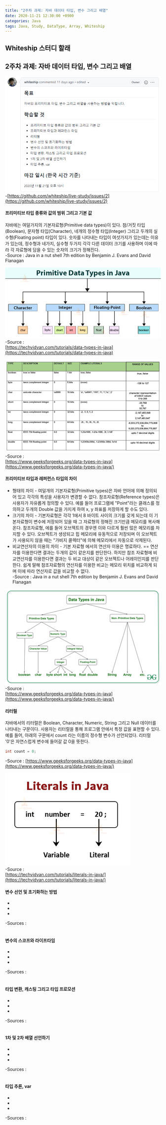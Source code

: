 ```yaml
---
title: "2주차 과제: 자바 데이터 타입, 변수 그리고 배열"
date: 2020-11-21 12:30:00 +0900
categories: Java
tags: Java, Study, DataType, Array, Whiteship
---
```

## Whiteship 스터디 할래

## 2주차 과제: 자바 데이터 타입, 변수 그리고 배열
![whiteship02](https://raw.githubusercontent.com/372dev/372dev.github.io/master/_posts/imgs/whiteship02.PNG)  
-[https://github.com/whiteship/live-study/issues/2](https://github.com/whiteship/live-study/issues/2)  

#### 프리미티브 타입 종류와 값의 범위 그리고 기본 값
자바에는 여덜가지의 기본자료형(Primitive data types)이 있다. 참/거짓 타입(Boolean), 문자형 타입(Character), 네개의 정수형 타입(Integer) 그리고 두개의 실수형(Floating point) 타입이 있다. 숫자를 나타내는 타입이 여섯가지가 있는데는 이유가 있는데, 정수형과 네가지, 실수형 두가지 각각 다른 데이터 크기를 사용하며 이에 따라 각 자료형에 담을 수 있는 숫자의 크기가 정해진다.  
-Source : Java in a nut shell 7th edition by Benjamin J. Evans and David Flanagan  

![whiteship02_1](https://raw.githubusercontent.com/372dev/372dev.github.io/master/_posts/imgs/whiteship02_1.jpg)  
-Source :  
[https://techvidvan.com/tutorials/data-types-in-java](https://techvidvan.com/tutorials/data-types-in-java)  

![whiteship02_2](https://raw.githubusercontent.com/372dev/372dev.github.io/master/_posts/imgs/whiteship02_2.jpg)  
-Source :  
[https://www.geeksforgeeks.org/data-types-in-java](https://www.geeksforgeeks.org/data-types-in-java/)  

#### 프리미티브 타입과 레퍼런스 타입의 차이
* 형태의 차이 - 여덜개의 기본자료형(Primitive types)은 자바 언어에 의해 정의되어 있고 각각의 특성을 사용자가 변경할 수 없다. 참조자료형(Reference types)은 사용자가 자유롭게 정의할 수 있다. 예를 들어 프로그램에 "Point"라는 클래스를 정의하고 두개의 Double 값을 가지게 하여 x, y 좌표를 저장하게 할 수도 있다.
* 크기의 차이 - 기본자료형은 각각 1에서 8 바이트 사이의 크기를 갖게 되는데 이 기본자료형이 변수에 저장되어 있을 때 그 자료형의 정해진 크기만큼 메모리를 복사해 온다. 참조자료형, 에를 들어 오브젝트의 경우엔 이와 다르게 훨씬 많은 메모리를 차지할 수 있다. 오브젝트가 생성되고 힙 메모리에 유동적으로 저장되며 이 오브젝트가 사용되지 않을 때는 "가비지 콜렉터"에 의해 메모리에서 자동으로 삭제된다.
* 비교연산자의 이용의 차이 - 기본 자료형 에서의 연산자 이용은 명료하다. == 연산자를 이용한다면 결과는 두개의 값이 같은지를 판단한다. 하지만 참조 자료형에 비교연산자를 이용한다면 결과는 두 비교 대상이 같은 오브젝트나 어레이인지를 판단한다. 쉽게 말해 참조자료형의 연산자를 이용한 비교는 메모리 위치를 비교하게 되며 이에 따라 연산자로 값을 비교할 수 없다.  
-Source : Java in a nut shell 7th edition by Benjamin J. Evans and David Flanagan  

![whiteship02_3](https://raw.githubusercontent.com/372dev/372dev.github.io/master/_posts/imgs/whiteship02_3.jpg)  
-Source :  
[https://www.geeksforgeeks.org/data-types-in-java](https://www.geeksforgeeks.org/data-types-in-java/)

#### 리터럴
자바에서의 리터럴은 Boolean, Character, Numeric, String 그리고 Null 데이터를 나타내는 구문이다. 사용자는 리터럴을 통해 프로그램 안에서 특정 값을 표현할 수 있다. 예를 들어, 아래의 구문에서 count 라는 이름의 정수형 변수가 선언되었다. 리터럴 '0'은 자연스럽게 변수에 들어갈 값 0을 뜻한다.  
``` Java
int count = 0;
```  
-Source :
[https://www.geeksforgeeks.org/data-types-in-java](https://www.geeksforgeeks.org/data-types-in-java/)  

![whiteship02_4](https://raw.githubusercontent.com/372dev/372dev.github.io/master/_posts/imgs/whiteship02_4.jpg)  
-Source :  
[https://techvidvan.com/tutorials/literals-in-java/](https://techvidvan.com/tutorials/literals-in-java/)  

#### 변수 선언 및 초기화하는 방법
* 
* 
* 

-Sources :  
[]()  
[]()  

#### 변수의 스코프와 라이프타임
* 
* 
* 

-Sources :  
[]()  
[]()  

#### 타입 변환, 캐스팅 그리고 타입 프로모션
* 
* 
* 

-Sources :  
[]()  
[]()  

#### 1차 및 2차 배열 선언하기
* 
* 
* 

-Sources :  
[]()  
[]()  

#### 타입 추론, var
* 
* 
* 

-Sources :  
[]()  
[]()  